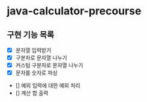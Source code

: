 # java-calculator-precourse

## 구현 기능 목록

- [x] 문자열 입력받기
- [x] 구분자로 문자열 나누기
- [x] 커스텀 구분자로 문자열 나누기
- [x] 문자를 숫자로 파싱
- [] 예외 입력에 대한 예외 처리
- [] 계산 합 출력